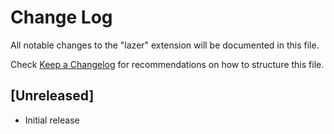 # Change Log

All notable changes to the "lazer" extension will be documented in this file.

Check [Keep a Changelog](http://keepachangelog.com/) for recommendations on how to structure this file.

## [Unreleased]

- Initial release